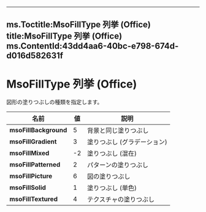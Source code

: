 

---
ms.Toctitle:MsoFillType 列挙 (Office)
title:MsoFillType 列挙 (Office)
ms.ContentId:43dd4aa6-40bc-e798-674d-d016d582631f
---
# MsoFillType 列挙 (Office)




図形の塗りつぶしの種類を指定します。

|**名前**|**値**|**説明**|
|---|---|---|
|**msoFillBackground**|5|背景と同じ塗りつぶし|
|**msoFillGradient**|3|塗りつぶし (グラデーション)|
|**msoFillMixed**|-2|塗りつぶし (混在)|
|**msoFillPatterned**|2|パターンの塗りつぶし|
|**msoFillPicture**|6|図の塗りつぶし|
|**msoFillSolid**|1|塗りつぶし (単色)|
|**msoFillTextured**|4|テクスチャの塗りつぶし|




